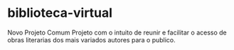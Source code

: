 # biblioteca-virtual
Novo Projeto Comum
Projeto com o intuito de reunir e facilitar o acesso de obras literarias dos mais variados autores para o publico.
